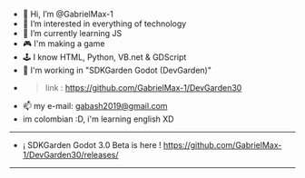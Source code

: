 - 👋 Hi, I’m @GabrielMax-1 
- 👀 I’m interested in everything of technology 
- 🌱 I’m currently learning JS
- 🎮 I'm making a game
- 🕹 I know HTML, Python, VB.net & GDScript 
- 🔨 I'm working in "SDKGarden Godot (DevGarden)" 
-   > link : https://github.com/GabrielMax-1/DevGarden30
- 📫 my e-mail: gabash2019@gmail.com
- im colombian :D, i'm learning english XD
- --------------------------------------------------
- ¡ SDKGarden Godot 3.0 Beta is here ! https://github.com/GabrielMax-1/DevGarden30/releases/
- --------------------------------------------------
<!---
GabrielMax-1/GabrielMax-1 is a ✨ special ✨ repository because its `README.md` (this file) appears on your GitHub profile.
You can click the Preview link to take a look at your changes.
--->
<!--- Si ves esto es gey perro sapo ijuepu --->
